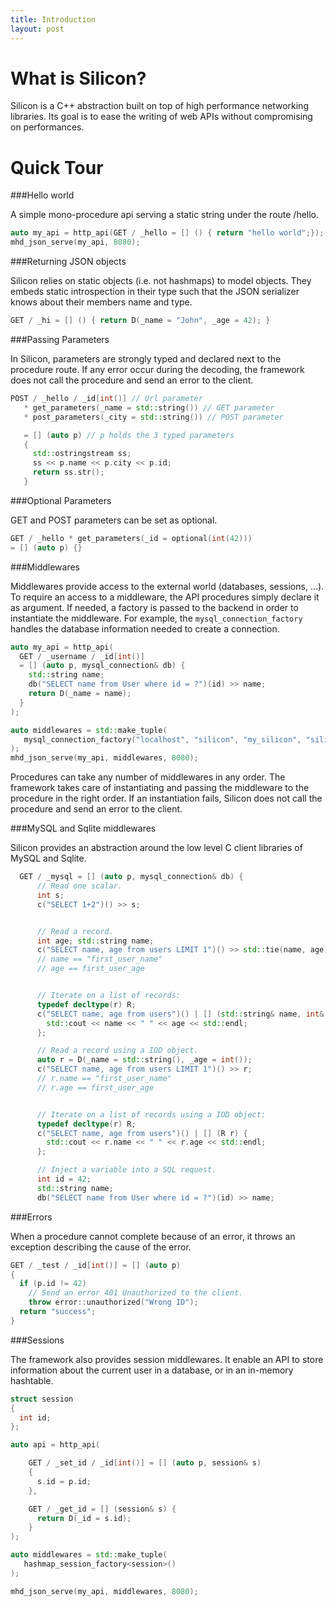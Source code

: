 ```yaml
---
title: Introduction
layout: post
---
```


What is Silicon?
=================================

Silicon is a C++ abstraction built on top of high performance
networking libraries. Its goal is to ease the writing of web APIs without
compromising on performances.

<!--
C++ has never been a popular language to write web servers for many
reasons.  It has a reputation of being a low level language that
leaves the programmer deal with low level things like memory managment
or other error prone tasks. It is also a strongly typed and usually
more verbose than other untyped dynamic languages. It also have a much
longer learning curve.

However, when performance matters, C++ is one of the few choices
left. Simply because it is one of the few languages that does impact the
runtime with a virtual machine, a just in time compiler or a garbage
collector, and because it allows the programmer to directly access low
level optimization like SIMD or thread level parallelism.

Silicon provides the best of both world by providing an almost free
and easy to use abstraction to write web servers and by relying on
fast and scalable C web servers. More than being fast, it is also
secure: No pointer manipulation, no memory managment is left to the
user, and it's static paradigm allows the compiler to detect most of
the errors at compile time. Finally, even if it is C++ and templates,
you will not have to be a C++ master to leverage the framework, no
virtual class, inheritance, or heavy meta programming are required.

Features
=========================

 - GET, POST, and url parameters
 - Databases middlewares
 - Simple object relational mapping
 - Sessions
 - HTTP client
 - LibMicrohttpd and LWAN support
 - Websockets with websocketpp
 - Generation of javascript bindings.

-->

Quick Tour
=========================

###Hello world

A simple mono-procedure api serving a static string under the route /hello.

```c++
auto my_api = http_api(GET / _hello = [] () { return "hello world";});
mhd_json_serve(my_api, 8080);
```

###Returning JSON objects

Silicon relies on static objects (i.e. not hashmaps) to model
objects. They embeds static introspection in their type such that the
JSON serializer knows about their members name and type.

```c++
GET / _hi = [] () { return D(_name = "John", _age = 42); }
```

###Passing Parameters

In Silicon, parameters are strongly typed and declared next to the
procedure route. If any error occur during the decoding, the framework
does not call the procedure and send an error to the client.

```c++
POST / _hello / _id[int()] // Url parameter
   * get_parameters(_name = std::string()) // GET parameter
   * post_parameters(_city = std::string()) // POST parameter

   = [] (auto p) // p holds the 3 typed parameters
   {
     std::ostringstream ss;
     ss << p.name << p.city << p.id;
     return ss.str();
   }
```

###Optional Parameters

GET and POST parameters can be set as optional.

```c++
GET / _hello * get_parameters(_id = optional(int(42)))
= [] (auto p) {}
```

###Middlewares

Middlewares provide access to the external world (databases, sessions,
...). To require an access to a middleware, the API procedures simply
declare it as argument. If needed, a factory is passed to the backend
in order to instantiate the middleware. For example, the
```mysql_connection_factory``` handles the database information needed to
create a connection.

```c++
auto my_api = http_api(
  GET / _username / _id[int()]
  = [] (auto p, mysql_connection& db) {
    std::string name;
    db("SELECT name from User where id = ?")(id) >> name;
    return D(_name = name);
  }
);

auto middlewares = std::make_tuple(
   mysql_connection_factory("localhost", "silicon", "my_silicon", "silicon_test")
);
mhd_json_serve(my_api, middlewares, 8080);

```

Procedures can take any number of middlewares in any order. The
framework takes care of instantiating and passing the middleware to
the procedure in the right order. If an instantiation fails, Silicon
does not call the procedure and send an error to the client.

###MySQL and Sqlite middlewares

Silicon provides an abstraction around the low level C client libraries of MySQL and Sqlite.

```c++
  GET / _mysql = [] (auto p, mysql_connection& db) {
      // Read one scalar.
      int s;
      c("SELECT 1+2")() >> s;


      // Read a record.
      int age; std::string name;
      c("SELECT name, age from users LIMIT 1")() >> std::tie(name, age);
      // name == "first_user_name"
      // age == first_user_age


      // Iterate on a list of records:
      typedef decltype(r) R;
      c("SELECT name, age from users")() | [] (std::string& name, int& age) {
        std::cout << name << " " << age << std::endl;
      };

      // Read a record using a IOD object.
      auto r = D(_name = std::string(), _age = int());
      c("SELECT name, age from users LIMIT 1")() >> r;
      // r.name == "first_user_name"
      // r.age == first_user_age


      // Iterate on a list of records using a IOD object:
      typedef decltype(r) R;
      c("SELECT name, age from users")() | [] (R r) {
        std::cout << r.name << " " << r.age << std::endl;
      };

      // Inject a variable into a SQL request.
      int id = 42;
      std::string name;
      db("SELECT name from User where id = ?")(id) >> name;

```

###Errors

When a procedure cannot complete because of an error, it throws an
exception describing the cause of the error.

```c++
GET / _test / _id[int()] = [] (auto p)
{
  if (p.id != 42)
    // Send an error 401 Unauthorized to the client.
    throw error::unauthorized("Wrong ID");
  return "success";
}
```

###Sessions

The framework also provides session middlewares. It enable an API to
store information about the current user in a database, or in an
in-memory hashtable.

```c++
struct session
{
  int id;
};

auto api = http_api(

    GET / _set_id / _id[int()] = [] (auto p, session& s)
    {
      s.id = p.id;
    },

    GET / _get_id = [] (session& s) {
      return D(_id = s.id);
    }
);

auto middlewares = std::make_tuple(
   hashmap_session_factory<session>()
);

mhd_json_serve(my_api, middlewares, 8080);
```
